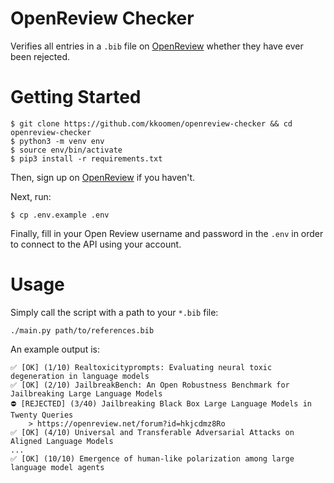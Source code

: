 # OpenReview Checker

Verifies all entries in a `.bib` file on [OpenReview](https://openreview.net)
whether they have ever been rejected.

# Getting Started

```
$ git clone https://github.com/kkoomen/openreview-checker && cd openreview-checker
$ python3 -m venv env
$ source env/bin/activate
$ pip3 install -r requirements.txt
```

Then, sign up on [OpenReview](https://openreview.net) if you haven't.

Next, run:
```
$ cp .env.example .env
```

Finally, fill in your Open Review username and password in the `.env` in order
to connect to the API using your account.

# Usage

Simply call the script with a path to your `*.bib` file:

```
./main.py path/to/references.bib
```

An example output is:

```
✅ [OK] (1/10) Realtoxicityprompts: Evaluating neural toxic degeneration in language models
✅ [OK] (2/10) JailbreakBench: An Open Robustness Benchmark for Jailbreaking Large Language Models
⛔️ [REJECTED] (3/40) Jailbreaking Black Box Large Language Models in Twenty Queries
    > https://openreview.net/forum?id=hkjcdmz8Ro
✅ [OK] (4/10) Universal and Transferable Adversarial Attacks on Aligned Language Models
...
✅ [OK] (10/10) Emergence of human-like polarization among large language model agents
```
